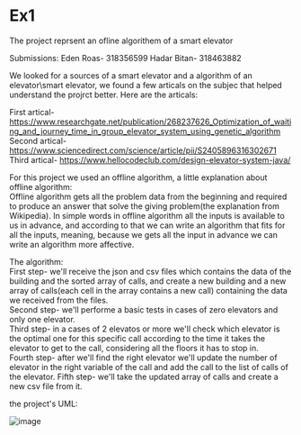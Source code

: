 # Ex1
The project reprsent an ofline algorithem of a smart elevator

Submissions:
Eden Roas- 318356599
Hadar Bitan- 318463882

We looked for a sources of a smart elevator and a algorithm of an elevator\smart elevator, we found a few articals on the subjec that helped understand the projrct better.
Here are the articals:

First artical- https://www.researchgate.net/publication/268237626_Optimization_of_waiting_and_journey_time_in_group_elevator_system_using_genetic_algorithm  
Second artical- https://www.sciencedirect.com/science/article/pii/S2405896316302671   
Third artical- https://www.hellocodeclub.com/design-elevator-system-java/

For this project we used an offline algorithm, a little explanation about offline algorithm:  
Offline algorithm gets all the problem data from the beginning and required to produce an answer that solve the giving problem(the explanation from Wikipedia).
In simple words in offline algorithm all the inputs is available to us in advance, and according to that we can write an algorithm that fits for all the inputs, meaning, because we gets all the input in advance we can write an algorithm more affective. 

The algorithm:   
First step- we'll receive the json and csv files which contains the data of the building and the sorted array of calls,
and create a new building and a new array of calls(each cell in the array contains a new call) containing the data we received from the files.      
Second step- we'll performe a basic tests in cases of zero elevators and only one elevator.    
Third step- in a cases of 2 elevatos or more we'll check which elevator is the optimal one for this specific call according to the time it takes the elevator to get to the call, considering all the floors it has to stop in.       
Fourth step- after we'll find the right elevator we'll update the number of elevator in the right variable of the call and add the call to the list of calls of the elevator.
Fifth step- we'll take the updated array of calls and create a new csv file from it.    


the project's UML:

![image](https://user-images.githubusercontent.com/86705118/142629166-9451e9c3-c3f5-4881-9b4e-2e2aad7f9c53.png)
